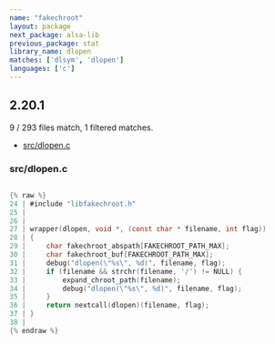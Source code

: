 ```yaml
---
name: "fakechroot"
layout: package
next_package: alsa-lib
previous_package: stat
library_name: dlopen
matches: ['dlsym', 'dlopen']
languages: ['c']
---
```

## 2.20.1
9 / 293 files match, 1 filtered matches.

 - [src/dlopen.c](#srcdlopenc)

### src/dlopen.c

```c

{% raw %}
24 | #include "libfakechroot.h"
25 | 
26 | 
27 | wrapper(dlopen, void *, (const char * filename, int flag))
28 | {
29 |     char fakechroot_abspath[FAKECHROOT_PATH_MAX];
30 |     char fakechroot_buf[FAKECHROOT_PATH_MAX];
31 |     debug("dlopen(\"%s\", %d)", filename, flag);
32 |     if (filename && strchr(filename, '/') != NULL) {
33 |         expand_chroot_path(filename);
34 |         debug("dlopen(\"%s\", %d)", filename, flag);
35 |     }
36 |     return nextcall(dlopen)(filename, flag);
37 | }
38 | 
{% endraw %}

```